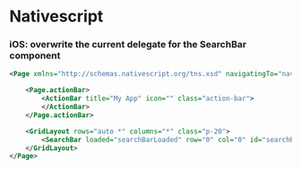 # Nativescript

### iOS: overwrite the current delegate for the SearchBar component

```xml
<Page xmlns="http://schemas.nativescript.org/tns.xsd" navigatingTo="navigatingTo" class="page">

    <Page.actionBar>
        <ActionBar title="My App" icon="" class="action-bar">
        </ActionBar>
    </Page.actionBar>

    <GridLayout rows="auto *" columns="*" class="p-20">
        <SearchBar loaded="searchBarLoaded" row="0" col="0" id="searchBar" hint="Search" text="" clear="onClear" submit="onSubmit" />
    </GridLayout>
</Page>
```
